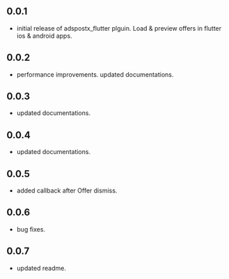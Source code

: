 ## 0.0.1

- initial release of adspostx_flutter plguin. Load & preview offers in flutter ios & android apps.

## 0.0.2

- performance improvements. updated documentations.

## 0.0.3

- updated documentations.

## 0.0.4

- updated documentations.

## 0.0.5

- added callback after Offer dismiss.

## 0.0.6

- bug fixes.

## 0.0.7

- updated readme.

